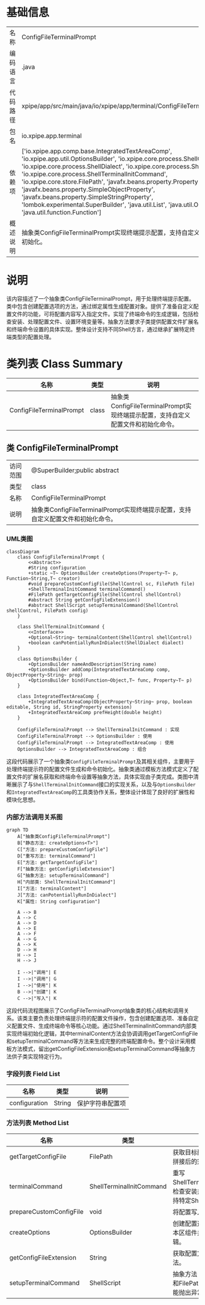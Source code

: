 # 基础信息

|      |      |
|------|------|
| 名称 | ConfigFileTerminalPrompt |
| 编码语言 | .java |
| 代码路径 | xpipe/app/src/main/java/io/xpipe/app/terminal/ConfigFileTerminalPrompt.java |
| 包名 | io.xpipe.app.terminal |
| 依赖项 | ['io.xpipe.app.comp.base.IntegratedTextAreaComp', 'io.xpipe.app.util.OptionsBuilder', 'io.xpipe.core.process.ShellControl', 'io.xpipe.core.process.ShellDialect', 'io.xpipe.core.process.ShellScript', 'io.xpipe.core.process.ShellTerminalInitCommand', 'io.xpipe.core.store.FilePath', 'javafx.beans.property.Property', 'javafx.beans.property.SimpleObjectProperty', 'javafx.beans.property.SimpleStringProperty', 'lombok.experimental.SuperBuilder', 'java.util.List', 'java.util.Optional', 'java.util.function.Function'] |
| 概述说明 | 抽象类ConfigFileTerminalPrompt实现终端提示配置，支持自定义配置文件和命令初始化。 |

# 说明

该内容描述了一个抽象类ConfigFileTerminalPrompt，用于处理终端提示配置。类中包含创建配置选项的方法，通过绑定属性生成配置对象。提供了准备自定义配置文件的功能，可将配置内容写入指定文件。实现了终端命令的生成逻辑，包括检查安装、处理配置文件、设置环境变量等。抽象方法要求子类提供配置文件扩展名和终端命令设置的具体实现。整体设计支持不同Shell方言，通过继承扩展特定终端类型的配置处理。

# 类列表 Class Summary

| 名称   | 类型  | 说明 |
|-------|------|-------------|
| ConfigFileTerminalPrompt | class | 抽象类ConfigFileTerminalPrompt实现终端提示配置，支持自定义配置文件和初始化命令。 |



## 类 ConfigFileTerminalPrompt

|      |      |
|------|------|
| 访问范围 | @SuperBuilder;public abstract |
| 类型 | class |
| 名称 | ConfigFileTerminalPrompt |
| 说明 | 抽象类ConfigFileTerminalPrompt实现终端提示配置，支持自定义配置文件和初始化命令。 |


### UML类图

```mermaid
classDiagram
    class ConfigFileTerminalPrompt {
        <<Abstract>>
        #String configuration
        +static ~T~ OptionsBuilder createOptions(Property~T~ p, Function~String,T~ creator)
        #void prepareCustomConfigFile(ShellControl sc, FilePath file)
        +ShellTerminalInitCommand terminalCommand()
        #FilePath getTargetConfigFile(ShellControl shellControl)
        #abstract String getConfigFileExtension()
        #abstract ShellScript setupTerminalCommand(ShellControl shellControl, FilePath config)
    }

    class ShellTerminalInitCommand {
        <<Interface>>
        +Optional~String~ terminalContent(ShellControl shellControl)
        +boolean canPotentiallyRunInDialect(ShellDialect dialect)
    }

    class OptionsBuilder {
        +OptionsBuilder nameAndDescription(String name)
        +OptionsBuilder addComp(IntegratedTextAreaComp comp, ObjectProperty~String~ prop)
        +OptionsBuilder bind(Function~Object,T~ func, Property~T~ p)
    }

    class IntegratedTextAreaComp {
        +IntegratedTextAreaComp(ObjectProperty~String~ prop, boolean editable, String id, StringProperty extension)
        +IntegratedTextAreaComp prefHeight(double height)
    }

    ConfigFileTerminalPrompt --> ShellTerminalInitCommand : 实现
    ConfigFileTerminalPrompt --> OptionsBuilder : 使用
    ConfigFileTerminalPrompt --> IntegratedTextAreaComp : 使用
    OptionsBuilder --> IntegratedTextAreaComp : 组合
```

这段代码展示了一个抽象类`ConfigFileTerminalPrompt`及其相关组件，主要用于处理终端提示符的配置文件生成和命令初始化。抽象类通过模板方法模式定义了配置文件的扩展名获取和终端命令设置等抽象方法，具体实现由子类完成。类图中清晰展示了与`ShellTerminalInitCommand`接口的实现关系，以及与`OptionsBuilder`和`IntegratedTextAreaComp`的工具类协作关系，整体设计体现了良好的扩展性和模块化思想。


### 内部方法调用关系图

```mermaid
graph TD
    A["抽象类ConfigFileTerminalPrompt"]
    B["静态方法: createOptions<T>"]
    C["方法: prepareCustomConfigFile"]
    D["重写方法: terminalCommand"]
    E["方法: getTargetConfigFile"]
    F["抽象方法: getConfigFileExtension"]
    G["抽象方法: setupTerminalCommand"]
    H["内部类: ShellTerminalInitCommand"]
    I["方法: terminalContent"]
    J["方法: canPotentiallyRunInDialect"]
    K["属性: String configuration"]

    A --> B
    A --> C
    A --> D
    A --> E
    A --> F
    A --> G
    A --> K
    D --> H
    H --> I
    H --> J

    I -->|"调用"| E
    I -->|"调用"| G
    I -->|"使用"| K
    B -->|"创建"| K
    C -->|"写入"| K
```

这段代码流程图展示了ConfigFileTerminalPrompt抽象类的核心结构和调用关系。该类主要负责处理终端提示符的配置文件操作，包含创建配置选项、准备自定义配置文件、生成终端命令等核心功能。通过ShellTerminalInitCommand内部类实现终端初始化逻辑，其中terminalContent方法会协调调用getTargetConfigFile和setupTerminalCommand等方法来生成完整的终端配置命令。整个设计采用模板方法模式，留出getConfigFileExtension和setupTerminalCommand等抽象方法供子类实现特定行为。

### 字段列表 Field List

| 名称  | 类型  | 说明 |
|-------|-------|------|
| configuration | String | 保护字符串配置项 |

### 方法列表 Method List

| 名称  | 类型  | 说明 |
|-------|-------|------|
| getTargetConfigFile | FilePath | 获取目标配置文件路径，返回拼接后的完整路径。 |
| terminalCommand | ShellTerminalInitCommand | 重写ShellTerminalInitCommand，检查安装并配置环境变量，支持特定Shell方言。 |
| prepareCustomConfigFile | void | 将配置写入指定文件。 |
| createOptions | OptionsBuilder | 创建配置选项构建器，集成文本区组件并绑定属性转换逻辑。 |
| getConfigFileExtension | String | 获取配置文件扩展名的抽象方法。 |
| setupTerminalCommand | ShellScript | 抽象方法：通过ShellControl和FilePath配置终端命令，可能抛出异常。 |




